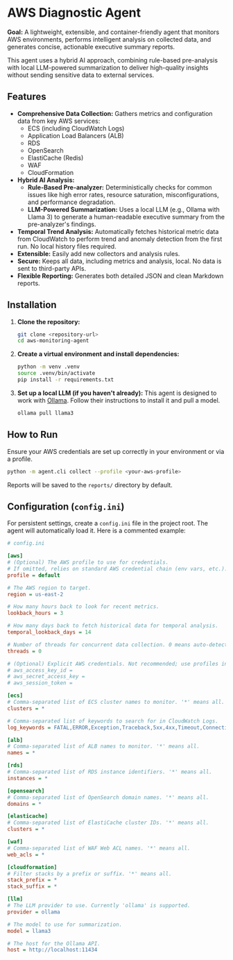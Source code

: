 # AWS Diagnostic Agent

**Goal:** A lightweight, extensible, and container-friendly agent that monitors AWS environments, performs intelligent analysis on collected data, and generates concise, actionable executive summary reports.

This agent uses a hybrid AI approach, combining rule-based pre-analysis with local LLM-powered summarization to deliver high-quality insights without sending sensitive data to external services.

## Features

- **Comprehensive Data Collection:** Gathers metrics and configuration data from key AWS services:
  - ECS (including CloudWatch Logs)
  - Application Load Balancers (ALB)
  - RDS
  - OpenSearch
  - ElastiCache (Redis)
  - WAF
  - CloudFormation
- **Hybrid AI Analysis:**
  - **Rule-Based Pre-analyzer:** Deterministically checks for common issues like high error rates, resource saturation, misconfigurations, and performance degradation.
  - **LLM-Powered Summarization:** Uses a local LLM (e.g., Ollama with Llama 3) to generate a human-readable executive summary from the pre-analyzer's findings.
- **Temporal Trend Analysis:** Automatically fetches historical metric data from CloudWatch to perform trend and anomaly detection from the first run. No local history files required.
- **Extensible:** Easily add new collectors and analysis rules.
- **Secure:** Keeps all data, including metrics and analysis, local. No data is sent to third-party APIs.
- **Flexible Reporting:** Generates both detailed JSON and clean Markdown reports.

## Installation

1.  **Clone the repository:**
    ```bash
    git clone <repository-url>
    cd aws-monitoring-agent
    ```

2.  **Create a virtual environment and install dependencies:**
    ```bash
    python -m venv .venv
    source .venv/bin/activate
    pip install -r requirements.txt
    ```

3.  **Set up a local LLM (if you haven't already):**
    This agent is designed to work with [Ollama](https://ollama.ai/). Follow their instructions to install it and pull a model.
    ```bash
    ollama pull llama3
    ```

## How to Run

Ensure your AWS credentials are set up correctly in your environment or via a profile.

```bash
python -m agent.cli collect --profile <your-aws-profile>
```

Reports will be saved to the `reports/` directory by default.

## Configuration (`config.ini`)

For persistent settings, create a `config.ini` file in the project root. The agent will automatically load it. Here is a commented example:

```ini
# config.ini

[aws]
# (Optional) The AWS profile to use for credentials.
# If omitted, relies on standard AWS credential chain (env vars, etc.).
profile = default

# The AWS region to target.
region = us-east-2

# How many hours back to look for recent metrics.
lookback_hours = 3

# How many days back to fetch historical data for temporal analysis.
temporal_lookback_days = 14

# Number of threads for concurrent data collection. 0 means auto-detect.
threads = 0

# (Optional) Explicit AWS credentials. Not recommended; use profiles instead.
# aws_access_key_id =
# aws_secret_access_key =
# aws_session_token =

[ecs]
# Comma-separated list of ECS cluster names to monitor. '*' means all.
clusters = *

# Comma-separated list of keywords to search for in CloudWatch Logs.
log_keywords = FATAL,ERROR,Exception,Traceback,5xx,4xx,Timeout,Connection

[alb]
# Comma-separated list of ALB names to monitor. '*' means all.
names = *

[rds]
# Comma-separated list of RDS instance identifiers. '*' means all.
instances = *

[opensearch]
# Comma-separated list of OpenSearch domain names. '*' means all.
domains = *

[elasticache]
# Comma-separated list of ElastiCache cluster IDs. '*' means all.
clusters = *

[waf]
# Comma-separated list of WAF Web ACL names. '*' means all.
web_acls = *

[cloudformation]
# Filter stacks by a prefix or suffix. '*' means all.
stack_prefix = *
stack_suffix = *

[llm]
# The LLM provider to use. Currently 'ollama' is supported.
provider = ollama

# The model to use for summarization.
model = llama3

# The host for the Ollama API.
host = http://localhost:11434
```
